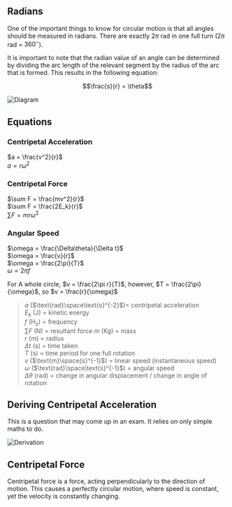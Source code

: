 ## Radians
One of the important things to know for circular motion is that all angles should be measured in radians. There are exactly $2\pi$ rad in one full turn ($2\pi$ rad = $360^\circ$).

It is important to note that the radian value of an angle can be determined by dividing the arc length of the relevant segment by the radius of the arc that is formed. This results in the following equation:

$$\frac{s}{r} = \theta$$

![Diagram](ArcLengthRadus.png)

## Equations

### Centripetal Acceleration
$a = \frac{v^2}{r}$  
$a = r\omega^2$  

### Centripetal Force
$\sum F = \frac{mv^2}{r}$   
$\sum F = \frac{2E_k}{r}$  
$\sum F = mr\omega^2$

### Angular Speed
$\omega = \frac{\Delta\theta}{\Delta t}$  
$\omega = \frac{v}{r}$  
$\omega = \frac{2\pi}{T}$   
$\omega = 2\pi f$

For A whole circle, $v = \frac{2\pi r}{T}$, however, $T = \frac{2\pi}{\omega}$, so $v = \frac{r}{\omega}$

> $a$ ($\text{rad}\space\text{s}^{-2}$)= centripetal acceleration  
> $E_k$ ($\text{J}$) = kinetic energy  
> $f$ ($\text{H}_\text{z}$) = frequency  
> $\sum F$ ($\text{N}$) = resultant force
> $m$ ($\text{Kg}$) = mass  
> $r$ ($\text{m}$) = radius  
> $\Delta t$ ($\text{s}$) = time taken  
> $T$ ($\text{s}$) = time period for one full rotation    
> $v$ ($\text{m}\space{s}^{-1}$) = linear speed (instantaneous speed)  
> $\omega$ ($\text{rad}\space\text{s}^{-1}$) = angular speed  
> $\Delta\theta$ ($\text{rad}$) = change in angular displacement / change in angle of rotation


## Deriving Centripetal Acceleration
This is a question that may come up in an exam. It relies on only simple maths to do.

![Derivation](centripetal_acceleration_derivation_dark.svg)

## Centripetal Force
Centripetal force is a force, acting perpendicularly to the direction of motion. This causes a perfectly circular motion, where speed is constant, yet the velocity is constantly changing.